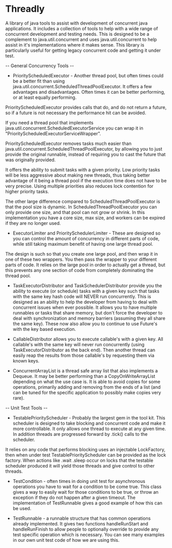 Threadly
========

A library of java tools to assist with development of concurrent java applications. It includes a collection of tools to help with a wide range of concurrent development and testing needs. This is designed to be a complement to java.util.concurrent and uses java.util.concurrent to help assist in it's implementations where it makes sense. This library is particularly useful for getting legacy concurrent code and getting it under test.

-- General Concurrency Tools --

*    PriorityScheduledExecutor - Another thread pool, but often times could be a better fit than using java.util.concurrent.ScheduledThreadPoolExecutor. It offers a few advantages and disadvantages. Often times it can be better performing, or at least equally performing.

PriorityScheduledExecutor provides calls that do, and do not return a future, so if a future is not necessary the performance hit can be avoided.

If you need a thread pool that implements java.util.concurrent.ScheduledExecutorService you can wrap it in "PriorityScheduledExecutorServiceWrapper".

PriorityScheduledExecutor removes tasks much easier than java.util.concurrent.ScheduledThreadPoolExecutor, by allowing you to just provide the original runnable, instead of requiring you to cast the future that was originally provided.

It offers the ability to submit tasks with a given priority. Low priority tasks will be less aggressive about making new threads, thus taking better advantage of it being a thread pool if the execution time does not have to be very precise. Using multiple priorities also reduces lock contention for higher priority tasks.

The other large difference compared to ScheduledThreadPoolExecutor is that the pool size is dynamic. In ScheduledThreadPoolExecutor you can only provide one size, and that pool can not grow or shrink. In this implementation you have a core size, max size, and workers can be expired if they are no longer used.

*    ExecutorLimiter and PrioritySchedulerLimiter - These are designed so you can control the amount of concurrency in different parts of code, while still taking maximum benefit of having one large thread pool.

The design is such so that you create one large pool, and then wrap it in one of these two wrappers.  You then pass the wrapper to your different parts of code.  It relies on the large pool in order to actually get a thread, but this prevents any one section of code from completely dominating the thread pool.

*    TaskExecutorDistributor and TaskSchedulerDistributor provide you the ability to execute (or schedule) tasks with a given key such that tasks with the same key hash code will NEVER run concurrently. This is designed as an ability to help the developer from having to deal with concurrent issues when ever possible. It allows you to have multiple runnables or tasks that share memory, but don't force the developer to deal with synchronization and memory barriers (assuming they all share the same key).  These now also allow you to continue to use Future's with the key based execution.

*    CallableDistributor allows you to execute callable's with a given key. All callable's with the same key will never run concurrently (using TaskExecutorDistributor as the back end). Then another thread can easily reap the results from those callable's by requesting them via known keys.

*    ConcurrentArrayList is a thread safe array list that also implements a Dequeue. It may be better performing than a CopyOnWriteArrayList depending on what the use case is. It is able to avoid copies for some operations, primarily adding and removing from the ends of a list (and can be tuned for the specific application to possibly make copies very rare).

-- Unit Test Tools --

*    TestablePriorityScheduler - Probably the largest gem in the tool kit. This scheduler is designed to take blocking and concurrent code and make it more controllable. It only allows one thread to execute at any given time. In addition threads are progressed forward by .tick() calls to the scheduler.

It relies on any code that performs blocking uses an injectable LockFactory, then when under test TestablePriorityScheduler can be provided as the lock factory. When actions like .wait .sleep occur on locks that the testable scheduler produced it will yield those threads and give control to other threads.

*    TestCondition - often times in doing unit test for asynchronous operations you have to wait for a condition to be come true. This class gives a way to easily wait for those conditions to be true, or throw an exception if they do not happen after a given timeout. The implementation of TestRunnable gives a good example of how this can be used.

*    TestRunnable - a runnable structure that has common operations already implemented. It gives two functions handleRunStart and handleRunFinish to allow people to optionally override to provide any test specific operation which is necessary. You can see many examples in our own unit test code of how we are using this.
